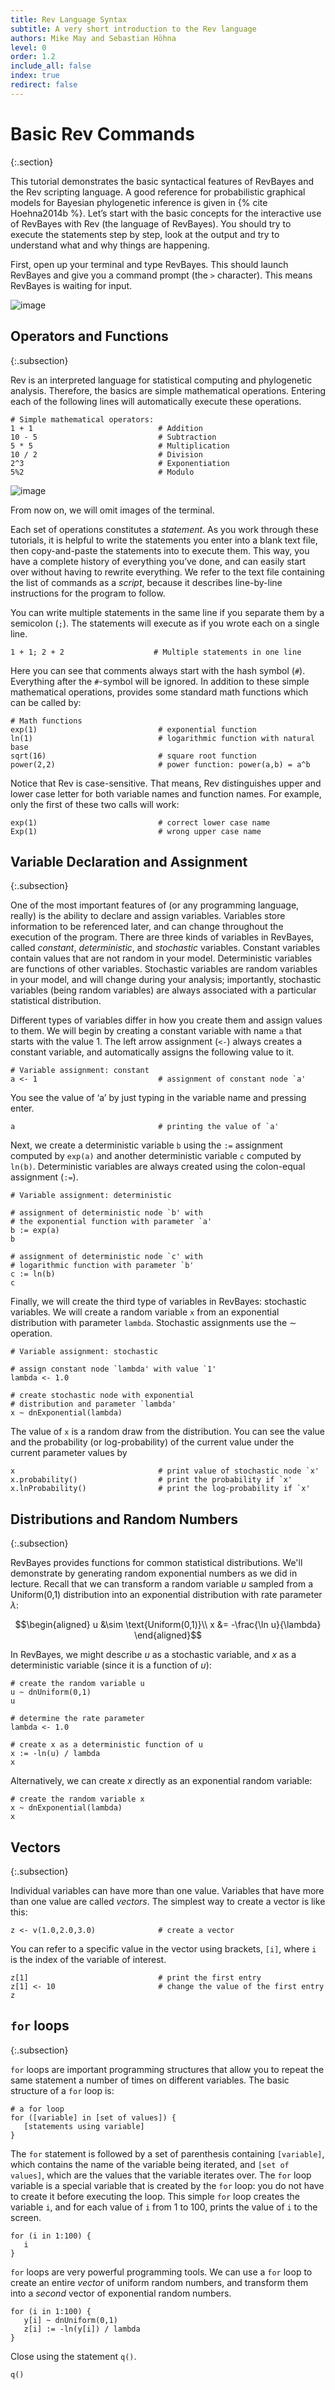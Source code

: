 ```yaml
---
title: Rev Language Syntax
subtitle: A very short introduction to the Rev language
authors: Mike May and Sebastian Höhna
level: 0
order: 1.2
include_all: false
index: true
redirect: false
---
```


Basic Rev Commands
==============
{:.section}

This tutorial demonstrates the basic syntactical features of RevBayes
and the Rev scripting language. A good reference for probabilistic graphical models for
Bayesian phylogenetic inference is given in {% cite Hoehna2014b %}. Let’s start with the basic concepts
for the interactive use of RevBayes with Rev (the language of
RevBayes). You should try to execute the statements step by step, look
at the output and try to understand what and why things are happening.

First, open up your terminal and type RevBayes. This should launch RevBayes and give you
a command prompt (the `>` character). This means RevBayes is waiting for input.

![image](figures/terminal.png)

Operators and Functions
-----------------------
{:.subsection}

Rev is an interpreted language for statistical computing and phylogenetic
analysis. Therefore, the basics are simple mathematical operations.
Entering each of the following lines will automatically execute these
operations.
```
# Simple mathematical operators:
1 + 1                            # Addition
10 - 5                           # Subtraction
5 * 5                            # Multiplication
10 / 2                           # Division
2^3                              # Exponentiation
5%2                              # Modulo
```
![image](figures/revbayes_operations.png)

From now on, we will omit images of the terminal.

Each set of operations constitutes a *statement*. As you work through
these tutorials, it is helpful to write the statements you enter into a
blank text file, then copy-and-paste the statements into to execute
them. This way, you have a complete history of everything you’ve done,
and can easily start over without having to rewrite everything. We refer
to the text file containing the list of commands as a *script*, because
it describes line-by-line instructions for the program to follow.

You can write multiple statements in the same line if you separate them
by a semicolon (`;`). The statements will execute as if you wrote each
on a single line.
```
1 + 1; 2 + 2                    # Multiple statements in one line
```
Here you can see that comments always start with the hash symbol (`#`).
Everything after the `#`-symbol will be ignored. In addition to these
simple mathematical operations, provides some standard math functions
which can be called by:
```
# Math functions
exp(1)                           # exponential function
ln(1)                            # logarithmic function with natural base
sqrt(16)                         # square root function 
power(2,2)                       # power function: power(a,b) = a^b
```
Notice that Rev is case-sensitive. That means, Rev distinguishes upper and lower
case letter for both variable names and function names. For example,
only the first of these two calls will work:
```
exp(1)                           # correct lower case name
Exp(1)                           # wrong upper case name
```

Variable Declaration and Assignment
-----------------------------------
{:.subsection}

One of the most important features of (or any programming language,
really) is the ability to declare and assign variables. Variables store
information to be referenced later, and can change throughout the
execution of the program. There are three kinds of variables in RevBayes, called
*constant*, *deterministic*, and *stochastic* variables. Constant
variables contain values that are not random in your model.
Deterministic variables are functions of other variables. Stochastic
variables are random variables in your model, and will change during
your analysis; importantly, stochastic variables (being random
variables) are always associated with a particular statistical
distribution.

Different types of variables differ in how you create them and assign
values to them. We will begin by creating a constant variable with name
`a` that starts with the value 1. The left arrow assignment (`<-`)
always creates a constant variable, and automatically assigns the
following value to it.
```
# Variable assignment: constant
a <- 1                           # assignment of constant node `a'
```
You see the value of ‘a’ by just typing in the variable name and
pressing enter.
```
a                                # printing the value of `a'
```
Next, we create a deterministic variable `b` using the `:=` assignment
computed by `exp(a)` and another deterministic variable `c` computed by
`ln(b)`. Deterministic variables are always created using the
colon-equal assignment (`:=`).
```
# Variable assignment: deterministic

# assignment of deterministic node `b' with
# the exponential function with parameter `a'
b := exp(a)  
b

# assignment of deterministic node `c' with
# logarithmic function with parameter `b'
c := ln(b)              
c 
```
Finally, we will create the third type of variables in RevBayes: stochastic
variables. We will create a random variable `x` from an exponential
distribution with parameter `lambda`. Stochastic assignments use the
$\sim$ operation.
```
# Variable assignment: stochastic

# assign constant node `lambda' with value `1'
lambda <- 1.0

# create stochastic node with exponential 
# distribution and parameter `lambda'
x ~ dnExponential(lambda)
```
The value of `x` is a random draw from the distribution. You can see the
value and the probability (or log-probability) of the current value
under the current parameter values by
```
x                                # print value of stochastic node `x'
x.probability()                  # print the probability if `x'
x.lnProbability()                # print the log-probability if `x'
```


Distributions and Random Numbers
--------------------------------
{:.subsection}

RevBayes provides functions for common statistical distributions. We'll
demonstrate by generating random exponential numbers as we did in
lecture. Recall that we can transform a random variable $u$ sampled from
a Uniform(0,1) distribution into an exponential distribution with rate
parameter $\lambda$:

$$\begin{aligned}
    u &\sim \text{Uniform(0,1)}\\
    x &= -\frac{\ln u}{\lambda} 
\end{aligned}$$

In RevBayes, we might describe
$u$ as a stochastic variable, and $x$ as a deterministic variable (since
it is a function of $u$):
```
# create the random variable u
u ~ dnUniform(0,1)
u

# determine the rate parameter
lambda <- 1.0

# create x as a deterministic function of u
x := -ln(u) / lambda
x
```
Alternatively, we can create $x$ directly as an exponential random
variable:
```
# create the random variable x
x ~ dnExponential(lambda)
x
```


Vectors
-------
{:.subsection}

Individual variables can have more than one value. Variables that have
more than one value are called *vectors*. The simplest way to create a
vector is like this:
```
z <- v(1.0,2.0,3.0)              # create a vector
```
You can refer to a specific value in the vector using brackets, `[i]`,
where `i` is the index of the variable of interest.
```
z[1]                             # print the first entry
z[1] <- 10                       # change the value of the first entry
z
```


`for` loops
-----------
{:.subsection}

`for` loops are important programming structures that allow you to
repeat the same statement a number of times on different variables. The
basic structure of a `for` loop is:
```
# a for loop
for ([variable] in [set of values]) {
   [statements using variable]
}
```
The `for` statement is followed by a set of parenthesis containing
`[variable]`, which contains the name of the variable being iterated,
and `[set of values]`, which are the values that the variable iterates
over. The `for` loop variable is a special variable that is created by
the `for` loop: you do not have to create it before executing the loop.
This simple `for` loop creates the variable `i`, and for each value of
`i` from 1 to 100, prints the value of `i` to the screen.
```
for (i in 1:100) {
   i
}
```
`for` loops are very powerful programming tools. We can use a `for` loop
to create an entire *vector* of uniform random numbers, and transform
them into a *second* vector of exponential random numbers.
```
for (i in 1:100) {
   y[i] ~ dnUniform(0,1)
   z[i] := -ln(y[i]) / lambda 
}
```
Close using the statement `q()`.
```
q()
```
